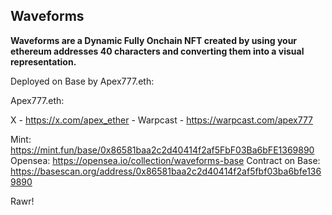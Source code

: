 ## Waveforms

**Waveforms are a Dynamic Fully Onchain NFT created by using your ethereum addresses 40 characters and converting them into a visual representation.**

Deployed on Base by Apex777.eth:

Apex777.eth: 

X - https://x.com/apex_ether - 
Warpcast - https://warpcast.com/apex777

Mint: https://mint.fun/base/0x86581baa2c2d40414f2af5FbF03Ba6bFE1369890
Opensea: https://opensea.io/collection/waveforms-base
Contract on Base: https://basescan.org/address/0x86581baa2c2d40414f2af5fbf03ba6bfe1369890


Rawr!